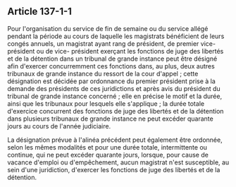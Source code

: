 Article 137-1-1
----
Pour l'organisation du service de fin de semaine ou du service allégé pendant la
période au cours de laquelle les magistrats bénéficient de leurs congés annuels,
un magistrat ayant rang de président, de premier vice-président ou de vice-
président exerçant les fonctions de juge des libertés et de la détention dans un
tribunal de grande instance peut être désigné afin d'exercer concurremment ces
fonctions dans, au plus, deux autres tribunaux de grande instance du ressort de
la cour d'appel ; cette désignation est décidée par ordonnance du premier
président prise à la demande des présidents de ces juridictions et après avis du
président du tribunal de grande instance concerné ; elle en précise le motif et
la durée, ainsi que les tribunaux pour lesquels elle s'applique ; la durée
totale d'exercice concurrent des fonctions de juge des libertés et de la
détention dans plusieurs tribunaux de grande instance ne peut excéder quarante
jours au cours de l'année judiciaire.

La désignation prévue à l'alinéa précédent peut également être ordonnée, selon
les mêmes modalités et pour une durée totale, intermittente ou continue, qui ne
peut excéder quarante jours, lorsque, pour cause de vacance d'emploi ou
d'empêchement, aucun magistrat n'est susceptible, au sein d'une juridiction,
d'exercer les fonctions de juge des libertés et de la détention.
